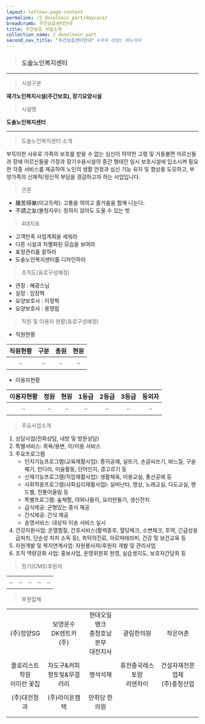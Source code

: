 ```yaml
---
layout: leftnav-page-content
permalink: /2_dosolnoin_part/daycare/
breadcrumb: 주간보호센터안내
title: 주간보호 사업소개
collection_name: 2_dosolnoin_part
second_nav_title: "주간보호센터안내" #좌측 레벨1 메뉴제목
---
```


> ### **도솔노인복지센터**

---

> 시설구분 

**재가노인복지시설(주간보호), 장기요양시설**

> 시설명 

**도솔노인복지센터**

---

> 도솔노인복지센터 소개

부득이한 사유로 가족의 보호를 받을 수 없는 심신이 허약한 고령 및 거동불편 어르신들과 장애 어르신들을 가정과 장기수용시설의 중간 형태인 일시 보호시설에 입소시켜 필요한 각종 서비스를 제공하여 노인의 생활 안정과 심신 기능 유지 및 향상을 도모하고, 부양가족의 신체적/정신적 부담을 경감하고자 하는 사업입니다.

> 관훈

* 離苦得樂(이고득락): 고통을 여의고 즐거움을 함께 나눈다. <br>
* 不請之友(불청지우): 청하지 않아도 도울 수 있는 벗 

> 4대지표

* 고객만족 사업계획을 세워라
* 다른 시설과 차별화된 모습을 보여라
* 표정관리를 잘하라
* 도솔노인복지센터를 디자인하라

> 조직도(표로구성예정)

* 관장 : 혜광스님
* 실장 : 임장혁
* 요양보호사 : 이정혁
* 요양보호사 : 옹영림

> 직원 및 이용자 현황(표로구성예정)

* 직원현황

|**직원현황**|**구분**|**총원**|**현원**|
|:-:|:-:|:-:|:-:|
| ..  | ..  | ..  | ..  |
|||||

* 이용자현황

|**이용자현황**|**정원**|**현원**|**1등급**|**2등급**|**3등급**|**등외자**|
|:-:|:-:|:-:|:-:|:-:|:-:|:-:|
| ..  | ..  | ..  | ..  | ..  | ..  | ..  |
||||||||

> 주요사업소개

1. 상담사업(전화상담, 내방 및 방문상담)
2. 특별서비스: 목욕/용변, 이/미용 서비스
3. 주요프로그램
    * 인지기능프로그램(교육재활사업): 종이공예, 실뜨기, 손글씨쓰기, 바느질, 구슬꿰기, 만다라, 미술활동, 단어인지, 콩고르기 등
    * 신체기능프로그램(직업재활사업): 생활체육, 미용교실, 풍선공예 등
    * 사회적응프로그램(사회심리재활사업): 실버난타, 명상, 노래교실, 다도교실, 핸드벨, 전통어울림 등
    * 특별프로그램: 숲체험, 야외나들이, 요리만들기, 생신잔치
    * 급식제공: 균형있는 중식 제공
    * 간식제공: 간식 제공
    * 송영서비스: 대상자 이송 서비스 실시
4. 건강지원사업: 온열찜질, 간호서비스(활력증후, 혈당체크, 소변체크, 투약, 긴급성응급처치, 단순성 처치 소독 등), 촉탁의진료, 아로마테라피, 건강 및 보건교육 등
5. 자원개발 및 복지연계사업: 자원봉사자/후원자 개발 및 관리사업
6. 조직 역량강화 사업: 홍보사업, 운영위원회 원영, 실습생지도, 보호자간담회 등

> 정기(CMS)후원자

||||||
|:-:|:-:|:-:|:-:|:-:|
| ..  | ..  | ..  | ..  | ..  |
||||||

> 후원업체

||||||
|:-:|:-:|:-:|:-:|:-:|
| (주)정양SG  | 보영운수<br>DK렌트카(주)  | 현대오일뱅크<br>충청호남본부<br>대전지사  | 광림한의원  | 작은어촌  |
|   |   |   |   |   |
| 플로리스트학원<br>이미란 꽃집  | 차도구&커피<br>향토빛&무갤러리  | 명석석재  | 퓨전중국레스토랑<br>리엔차이  | 건설자재전문업체<br>(주)충청산업  |
|  |   |   |   |   |
| (주)대전청과  | (주)라이온캠택  | 만취당 한의원  |   |  |
|  |   |   |   |   |
||||||
